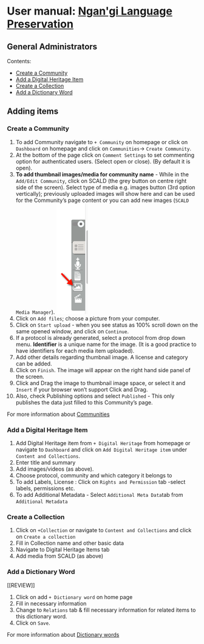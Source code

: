 # User manual: [Ngan'gi Language Preservation](https://ngangi.net)
## General Administrators

Contents:
* [Create a Community](#create-a-community)
* [Add a Digital Heritage Item](#add-a-digital-heritage-item)
* [Create a Collection](#create-a-collection)
* [Add a Dictionary Word](#add-a-dictionary-word)

## Adding items
### Create a Community

1. To add Community navigate to `+ Community` on homepage or click on `Dashboard` on homepage and click on `Communities`-> `Create Community`.
2. At the bottom of the page click on `Comment Settings` to set commenting option for authenticated users. (Select open or close). (By default it is open).
3. **To add thumbnail images/media for community name** - While in the `Add/Edit Community`, click on SCALD (the grey button on centre right side of the screen). Select type of media e.g. images button (3rd option vertically); previously uploaded images will show here and can be used for the Community’s page content or you can add new images (`SCALD Media Manager`).
![](images/scald_menu.png)
4. Click on `Add files`; choose a picture from your computer.
5. Click on `Start upload` - when you see status as 100% scroll down on the same opened window, and click on `Continue`.
6. If a protocol is already generated, select a protocol from drop down menu. **Identifier** is a unique name for the image. (It is a good practice to have identifiers for each media item uploaded).
7. Add other details regarding thumbnail image. A license and category can be added.
8. Click on `Finish`. The image will appear on the right hand side panel of the screen.
9. Click and Drag the image to thumbnail image space, or select it and `Insert` if your browser won’t support Click and Drag.
10. Also, check Publishing options and select `Published` - This only publishes the data just filled to this Community’s page.

For more information about [Communities](general_notes.md#communities)

### Add a Digital Heritage Item
1. Add Digital Heritage item from `+ Digital Heritage` from homepage or navigate to `Dashboard` and click on `Add Digital Heritage item` under `Content and Collections`.
2. Enter title and summary
3. Add images/videos (as above).
4. Choose protocol, community and which category it belongs to
5. To add Labels, License : Click on `Rights and Permission` tab -select labels, permissions etc.
6. To add Additional Metadata - Select `Additional Meta Data`tab from `Additional Metadata`

### Create a Collection
1. Click on `+Collection` or navigate to `Content and Collections` and click on `Create a collection`
2. Fill in Collection name and other basic data
3. Navigate to Digital Heritage Items tab
4. Add media from SCALD (as above)

### Add a Dictionary Word
[[REVIEW]]
1. Click on add `+ Dictionary word` on home page
2. Fill in necessary information
3. Change to `Relations` tab & fill necessary information for related items to this dictionary word.
4. Click on `Save`.

For more information about [Dictionary words](general_notes.md#dictionary-words)
